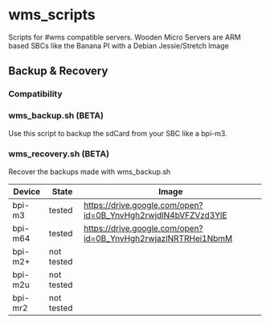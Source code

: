 # wms_scripts
Scripts for #wms compatible servers. 
Wooden Micro Servers are ARM based SBCs like the Banana PI with a Debian Jessie/Stretch Image

## Backup & Recovery

### Compatibility 

### wms_backup.sh (BETA)
Use this script to backup the sdCard from your SBC like a bpi-m3.

### wms_recovery.sh (BETA)
Recover the backups made with wms_backup.sh

| Device | State | Image |
| --- | --- | --- |
| bpi-m3 | tested | https://drive.google.com/open?id=0B_YnvHgh2rwjdlN4bVFZVzd3YlE |
| bpi-m64 | tested  | https://drive.google.com/open?id=0B_YnvHgh2rwjazlNRTRHei1NbmM |
| bpi-m2+ | not tested  |
| bpi-m2u | not tested  |
| bpi-mr2 | not tested  |
